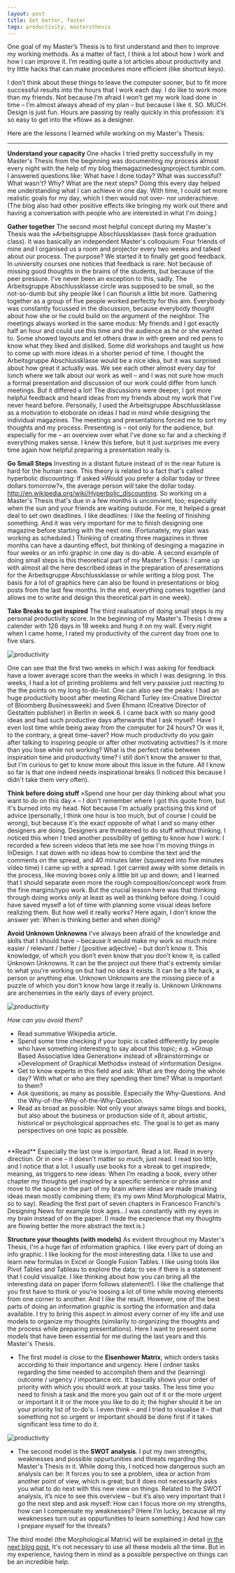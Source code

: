 ```yaml
---
layout: post
title: Get better, faster
tags: productivity, mastersthesis
---
```


One goal of my Master’s Thesis is to first understand and then to improve my working methods. As a matter of fact, I think a lot about how I work and how I can improve it. I’m reading quite a lot articles about productivity and try little hacks that can make procedures more efficient (like shortcut keys). 

I don’t think about these things to leave the computer sooner, but to fit more successful results into the hours that I work each day. I do like to work more than my friends. Not because I’m afraid I won’t get my work load done in time – I’m almost always ahead of my plan – but because I like it. SO. MUCH. Design is just fun. Hours are passing by really quickly in this profession: it’s so easy to get into the »flow« as a designer. 

Here are the lessons I learned while working on my Master's Thesis: 

---
**Understand your capacity**
One »hack« I tried pretty successfully in my Master's Thesis from the beginning was documenting my process almost every night with the help of my blog themagazinedesignproject.tumblr.com. I answered questions like: What have I done today? What was successful? What wasn't? Why? What are the next steps? Doing this every day helped me understanding what I can achieve in one day. With time, I could set more realistic goals for my day, which I then would not over- nor underachieve. (The blog also had other positive effects like bringing my work out there and having a conversation with people who are interested in what I'm doing.)
 
 **Gather together**
The second most helpful concept during my Master's Thesis was the »Arbeitsgruppe Abschlussklasse« (task force graduation class). It was basically an independent Master's colloquium: Four friends of mine and I organised us a room and projector every two weeks and talked about our process. 
The purpose? We started it to finally get good feedback. In university courses one notices that feedback is rare: Not because of missing good thoughts in the brains of the students, but because of the peer pressure. I’ve never been an exception to this, sadly. The Arbeitsgruppe Abschlussklasse circle was supposed to be small, so the not-so-dumb but shy people like I can flourish a little bit more. 
Gathering together as a group of five people worked perfectly for this aim. Everybody was constantly focussed in the discussion, because everybody thought about how she or he could build on the argument of the neighbor.
The meetings always worked in the same modus: My friends and I got exactly half an hour and could use this time and the audience as he or she wanted to. Some showed layouts and let others draw in with green and red pens to know what they liked and disliked. Some did workshops and taught us how to come up with more ideas in a shorter period of time. 
I thought the Arbeitsgruppe Abschlussklasse would be a nice idea, but it was surprised about how great it actually was. We see each other almost every day for lunch where we talk about our work as well – and I was not sure how much a formal presentation and discussion of our work could differ from lunch meetings. But it differed a lot! The discussions were deeper, 
I got more helpful feedback and heard ideas from my friends about my work that I’ve never heard before.
Personally, I used the Arbeitsgruppe Abschlussklasse as a motivation to eloborate on ideas I had in mind while designing the individual magazines. The meetings and presentations forced me to sort my thoughts and my process. Presenting is – not only for the audience, but especially for me – an overview over what I’ve done so far and a checking if everything makes sense. I knew this before, but it just surprises me every time again how helpful preparing a presentation really is. 

**Go Small Steps**
Investing in a distant future instead of in the near future is hard for the human race. This theory is related to a fact that's called hyperbolic discounting: If asked »Would you prefer a dollar today or three dollars tomorrow?«, the average person will take the dollar today.   http://en.wikipedia.org/wiki/Hyperbolic_discounting. So working on a Master's Thesis that's due in a few months is unconvient, too; especially when the sun and your friends are waiting outside. 
For me, it helped a great deal to set own deadlines. I like deadlines: I like the feeling of finishing something. And it was very important for me to finish designing one magazine before starting with the next one. (Fortunately, my plan was working as scheduled.) Thinking of creating three magazines in three months can have a daunting effect, but thinking of desinging a magazine in four weeks or an info graphic in one day is do-able. 
A second example of doing small steps is this theoretical part of my Master's Thesis: I came up with almost all the here described ideas in the preparation of presentations for the Arbeitsgruppe Abschlussklasse or while writing a blog post. The basis for a lot of graphics here can also be found in presentations or blog posts from the last few months. In the end, everything comes together (and allows me to write and design this theoretical part in one week). 

**Take Breaks to get inspired**
The third realisation of doing small steps is my personal productivity score. In the beginning of my Master's Thesis I drew a calender with 126 days in 18 weeks and hung it on my wall. Every night when I came home, I rated my productivity of the current day from one to five stars. 

![productivity](/pic/master_prod4.jpg)

One can see  that the first two weeks in which I was asking for feedback have a lower average score than the weeks in which I was designing. In this weeks, I had a lot of printing problems and felt very passive just reacting to the the points on my long to-do-list. 
One can also see the peaks: I had an huge productivity boost after meeting Richard Turley (ex-Creative Director of Bloomberg Businessweek) and Sven Ehmann (Creative Director of Gestalten publisher) in Berlin in week 6. I came back with so many good ideas and had such productive days afterwards that I ask myself: Have I even lost time while being away from the computer for 24 hours? Or was it, to the contrary, a great time-saver? How much productivity do you gain after talking to inspiring people or after other motivating activities? Is it more than you lose while not working? What is the perfect ratio between inspiration time and productivity time? 
I still don't know the answer to that, but I'm curious to get to know more about this issue in the future. All I know so far is that one indeed needs inspirational breaks (I noticed this because I didn't take them very often). 

**Think before doing stuff**
»Spend one hour per day thinking about what you want to do on this day.« – I don't remember where I got this quote from, but it's burned into my head. Not because I'm actually practising this kind of advice (personally, I think one hour is too much, but of course I could be wrong), but because it's the exact opposite of what I and so many other designers are doing.
Designers are threatened to do stuff without thinking. I noticed this when I tried another possibility of getting to know how I work: I recorded a few screen videos that lets me see how I'm moving things in InDesign. I sat down with no ideas how to combine the text and the comments on the spread, and 40 minutes later (squeezed into five minutes video time) I came up with a spread. I got carried away with some details in the process, like moving boxes only a little bit up and down; and I learned that I should separate even more the rough composition/concept work from the fine margins/typo work.
But the crucial lesson here was that thinking through doing works only at least as well as thinking before doing. I could have saved myself a lot of time with planning some visual ideas before realizing them. But how well it really works? Here again, I don't know the answer yet: When is thinking better and when doing? 

**Avoid Unknown Unknowns**
I've always been afraid of the knowledge and skills that I should have – because it would make my work so much more easier / relevant / better / [positive adjective] – but don’t know it. This knowledge, of which you don’t even know that you don’t know it, is called Unknown Unknowns. It can be the project out there that's extremly similar to what you're working on but had no idea it exists. It can be a life hack, a person or anything else. Unknown Unknowns are the missing piece of a puzzle of which you don't know how large it really  is. Unknown Unknowns are archenemies in the early days of every project.

![productivity](/pic/master_prod.jpg)

*How can you avoid them?* 

 - Read summative Wikipedia article.
 - Spend some time checking if your topic is called differently by people who have something interesting to say about this topic; e.g. »Group Based Associative Idea Generation« instead of »Brainstorming« or »Development of Graphical Methods« instead of »Information Design«.
 - Get to know experts in this field and ask: What are they doing the whole day? With what or who are they spending their time? What is important to them?
 - Ask questions, as many as possible. Especially the Why-Questions. And the Why-of-the-Why-of-the-Why-Question. 
 - Read as broad as possible: Not only your always same blogs and books, but also about the business or production side of it, about artistic, historical or psychological approaches etc. The goal is to get as many perspectives on one topic as possible.

<br>
**Read**
Especially the last one is important. Read a lot. Read in every direction. Or in one – it doesn't matter so much, just read. I read too little, and I notice that a lot. 
I usually use books for a »break to get inspired«; meaning, as triggers to new ideas: When I’m reading a book, every other chapter my thoughts get inspired by a specific sentence or phrase and move to the space in the part of my brain where ideas are made (making ideas mean mostly combining them; it’s my own Mind Morphological Matrix, so to say). Reading the first part of seven chapters in Francesco Franchi's Designing News for example took ages…I was constantly with my eyes in my brain instead of on the paper. (I made the experience that my thoughts are flowing better the more abstract the text is.)

**Structure your thoughts (with models)**
As evident throughout my Master's Thesis, I'm a huge fan of information graphics. I like every part of doing an info graphic. I like looking for the most interesting data. I like to use and learn new formulas in Excel or Google Fusion Tables. I like using tools like Pivot Tables and Tableau to explore the data; to see if there is a statement that I could visualize. I like thinking about how you can bring all the interesting data on paper (form follows statement!). I like the challenge that you first have to think or you’re loosing a lot of time while moving elements from one corner to another. And I like the result.
However, one of the best parts of doing an information graphic is sorting the information and data available. I try to bring this aspect in almost every corner of my life and use models to organize my thoughts (similarily to organizing the thoughts and the process while preparing presentations). 
Here I want to present some models that have been essential for me during the last years and this Master's Thesis.

- The first model is close to the **Eisenhower Matrix**, which orders tasks according to their importance and urgency. Here I ordner tasks regarding the time needed to accomplish them and the (learning) outcome / urgency / importance etc. It basically shows your order of priority with which you should work at your tasks. The less time you need to finish a task and the more you gain out of it or the more urgent or important it it or the more you like to do it; the higher should it be on your priority list of to-do's. I even think – and I tried to visualise it – that something not so urgent or important should be done first if it takes significant less time to do it.

![productivity](/pic/master_prod2.jpg)

- The second model is the **SWOT analysis**. I put my own strengths, weaknesses and possible oppurtunities and threats regarding this Master's Thesis in it. While doing this, I noticed how dangerous such an analysis can be: It forces you to see a problem, idea or action from another point of view, which is great; but it does not necessarily asks you what to do next with this new view on things. Related to the SWOT analysis, it’s nice to see this overview – but it’s also very important that I go the next step and ask myself: How can I focus more on my strengths, how can I compensate my weaknesses? (Here I’m lucky, because all my weaknesses turn out as oppurtunities to learn something.) And how can I prepare myself for the threats? 


The third model (the Morphological Matrix) will be explained in detail [in the next blog post.](/_posts/2014-06-18-Copy-And-Paste) It's not necessary to use all these models all the time. But in my experience, having them in mind as a possible perspective on things can be an incredible help. 

